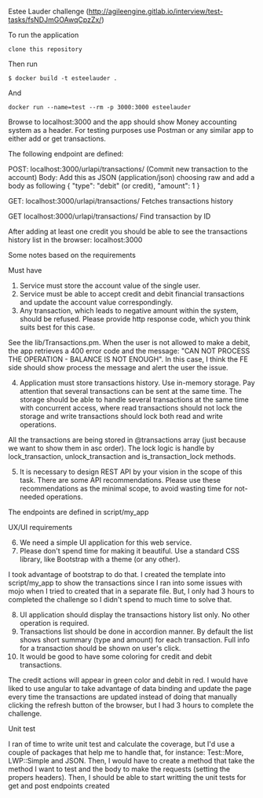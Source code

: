 Estee Lauder challenge (http://agileengine.gitlab.io/interview/test-tasks/fsNDJmGOAwqCpzZx/)

To run the application

```
clone this repository
```
Then run

```
$ docker build -t esteelauder .
```

And

```
docker run --name=test --rm -p 3000:3000 esteelauder
```

Browse to localhost:3000 and the app should show Money accounting system as a header.
For testing purposes use Postman or any similar app to either add or get transactions.

The following endpoint are defined:

POST: localhost:3000/urlapi/transactions/ (Commit new transaction to the account)
Body: Add this as JSON (application/json) choosing raw and add a body as following
{
  "type": "debit" (or credit),
  "amount": 1
}

GET: localhost:3000/urlapi/transactions/
Fetches transactions history

GET localhost:3000/urlapi/transactions/
Find transaction by ID

After adding at least one credit you should be able to see the transactions history list in the browser: localhost:3000

Some notes based on the requirements

Must have

1. Service must store the account value of the single user.
2. Service must be able to accept credit and debit financial transactions and update the account value correspondingly.
3. Any transaction, which leads to negative amount within the system, should be refused. Please provide http response code, which you think suits best for this case.

See the lib/Transactions.pm. When the user is not allowed to make a debit, the app retrieves a 400 error code and the message: "CAN NOT PROCESS THE OPERATION - BALANCE IS NOT ENOUGH". In this case, I think the FE side should show process the message and alert the user the issue.

4. Application must store transactions history. Use in-memory storage. Pay attention that several transactions can be sent at the same time. The storage should be able to handle several transactions at the same time with concurrent access, where read transactions should not lock the storage and write transactions should lock both read and write operations.

All the transactions are being stored in @transactions array (just because we want to show them in asc order). The lock logic is handle by lock_transaction, unlock_transaction and is_transaction_lock methods.

5. It is necessary to design REST API by your vision in the scope of this task. There are some API recommendations. Please use these recommendations as the minimal scope, to avoid wasting time for not-needed operations.

The endpoints are defined in script/my_app

UX/UI requirements

6. We need a simple UI application for this web service.
7. Please don't spend time for making it beautiful. Use a standard CSS library, like Bootstrap with a theme (or any other).

I took advantage of bootstrap to do that. I created the template into script/my_app to show the transactions since I ran into some issues with mojo when I tried to created that in a separate file. But, I only had 3 hours to completed the challenge so I
didn't spend to much time to solve that.

8. UI application should display the transactions history list only. No other operation is required.
9. Transactions list should be done in accordion manner. By default the list shows short summary (type and amount) for each transaction. Full info for a transaction should be shown on user's click.
10. It would be good to have some coloring for credit and debit transactions.

The credit actions will appear in green color and debit in red.
I would have liked to use angular to take advantage of data binding and update the page every time the transactions are updated instead of doing that manually clicking the refresh button of the browser, but I had 3 hours to complete the challenge.

Unit test

I ran of time to write unit test and calculate the coverage, but I'd use a couple of packages that help me to handle that, for instance: Test::More, LWP::Simple and JSON. Then, I would have to create a method that take the method I want to test and the body to make the requests (setting the propers headers). Then, I should be able to start writting the unit tests for get and post endpoints created



